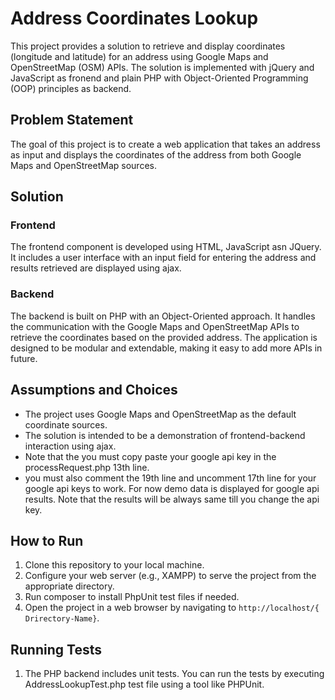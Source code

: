 # Address Coordinates Lookup

This project provides a solution to retrieve and display coordinates (longitude and latitude) for an address using Google Maps and OpenStreetMap (OSM) APIs. The solution is implemented with jQuery and JavaScript as fronend and plain PHP with Object-Oriented Programming (OOP) principles as backend.

## Problem Statement

The goal of this project is to create a web application that takes an address as input and displays the coordinates of the address from both Google Maps and OpenStreetMap sources.

## Solution

### Frontend

The frontend component is developed using HTML, JavaScript asn JQuery. It includes a user interface with an input field for entering the address and results retrieved are displayed using ajax. 

### Backend

The backend is built on PHP with an Object-Oriented approach. It handles the communication with the Google Maps and OpenStreetMap APIs to retrieve the coordinates based on the provided address. The application is designed to be modular and extendable, making it easy to add more APIs in future.

## Assumptions and Choices

- The project uses Google Maps and OpenStreetMap as the default coordinate sources.
- The solution is intended to be a demonstration of frontend-backend interaction using ajax.
- Note that the you must copy paste your google api key in the processRequest.php 13th line.
- you must also comment the 19th line and uncomment 17th line for your google api keys to work. For now demo data is displayed for google api results. Note that the results    will be always same till you change the api key.

## How to Run

1. Clone this repository to your local machine.
2. Configure your web server (e.g., XAMPP) to serve the project from the appropriate directory.
3. Run composer to install PhpUnit test files if needed.
3. Open the project in a web browser by navigating to `http://localhost/{ Drirectory-Name}`.


## Running Tests

1. The PHP backend includes unit tests. You can run the tests by executing AddressLookupTest.php test file using a tool like PHPUnit.



